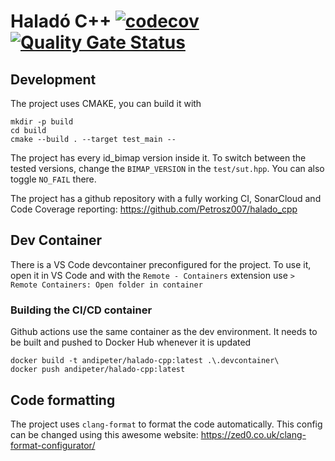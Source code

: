 # Haladó C++ [![codecov](https://codecov.io/gh/Petrosz007/halado_cpp/branch/main/graph/badge.svg?token=5WL3WOWD5D)](https://codecov.io/gh/Petrosz007/halado_cpp) [![Quality Gate Status](https://sonarcloud.io/api/project_badges/measure?project=Petrosz007_halado_cpp&metric=alert_status)](https://sonarcloud.io/summary/new_code?id=Petrosz007_halado_cpp)

## Development
The project uses CMAKE, you can build it with

    mkdir -p build
    cd build
    cmake --build . --target test_main --

The project has every id_bimap version inside it. To switch between the tested versions, change the `BIMAP_VERSION` in the `test/sut.hpp`. You can also toggle `NO_FAIL` there.

The project has a github repository with a fully working CI, SonarCloud and Code Coverage reporting: https://github.com/Petrosz007/halado_cpp

## Dev Container
There is a VS Code devcontainer preconfigured for the project. To use it, open it in VS Code and with the `Remote - Containers` extension use `> Remote Containers: Open folder in container`

### Building the CI/CD container
Github actions use the same container as the dev environment. It needs to be built and pushed to Docker Hub whenever it is updated

    docker build -t andipeter/halado-cpp:latest .\.devcontainer\
    docker push andipeter/halado-cpp:latest

## Code formatting
The project uses `clang-format` to format the code automatically. This config can be changed using this awesome website: https://zed0.co.uk/clang-format-configurator/
